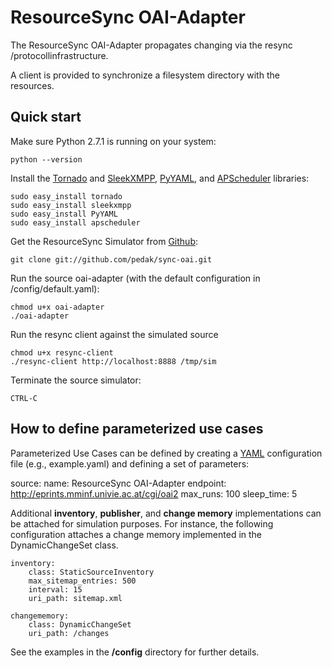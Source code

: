 # ResourceSync OAI-Adapter

The ResourceSync OAI-Adapter propagates changing via the resync /protocollinfrastructure.

A client is provided to synchronize a filesystem directory with the resources.

## Quick start

Make sure Python 2.7.1 is running on your system:

    python --version

Install the [Tornado](http://www.tornadoweb.org/) and [SleekXMPP](https://github.com/fritzy/SleekXMPP), [PyYAML](http://pyyaml.org/), and [APScheduler](http://packages.python.org/APScheduler/) libraries:

    sudo easy_install tornado
    sudo easy_install sleekxmpp    
    sudo easy_install PyYAML
    sudo easy_install apscheduler
    
Get the ResourceSync Simulator from [Github](http://www.github.com/behas/resync-simulator):

    git clone git://github.com/pedak/sync-oai.git
    
Run the source oai-adapter (with the default configuration in /config/default.yaml):
    
    chmod u+x oai-adapter
    ./oai-adapter

Run the resync client against the simulated source

    chmod u+x resync-client
    ./resync-client http://localhost:8888 /tmp/sim 

Terminate the source simulator:

    CTRL-C


## How to define parameterized use cases

Parameterized Use Cases can be defined by creating a [YAML](http://www.yaml.org/) configuration file (e.g., example.yaml) and defining a set of parameters:


source:
    name: ResourceSync OAI-Adapter
    endpoint: http://eprints.mminf.univie.ac.at/cgi/oai2
    max_runs: 100
    sleep_time: 5
        
Additional **inventory**, **publisher**, and **change memory** implementations
can be attached for simulation purposes. For instance, the following configuration attaches a change memory implemented in the DynamicChangeSet class.

    inventory:
        class: StaticSourceInventory
        max_sitemap_entries: 500
        interval: 15
        uri_path: sitemap.xml

    changememory:
        class: DynamicChangeSet
        uri_path: /changes

See the examples in the **/config** directory for further details.